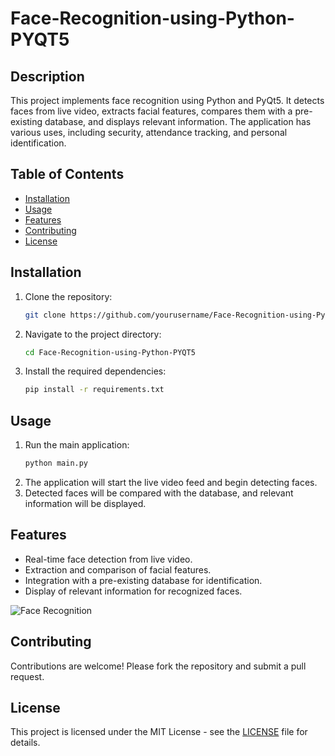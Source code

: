 # Face-Recognition-using-Python-PYQT5

## Description
This project implements face recognition using Python and PyQt5. It detects faces from live video, extracts facial features, compares them with a pre-existing database, and displays relevant information. The application has various uses, including security, attendance tracking, and personal identification.

## Table of Contents
- [Installation](#installation)
- [Usage](#usage)
- [Features](#features)
- [Contributing](#contributing)
- [License](#license)

## Installation
1. Clone the repository:
   ```bash
   git clone https://github.com/yourusername/Face-Recognition-using-Python-PYQT5.git
   ```
2. Navigate to the project directory:
   ```bash
   cd Face-Recognition-using-Python-PYQT5
   ```
3. Install the required dependencies:
   ```bash
   pip install -r requirements.txt
   ```

## Usage
1. Run the main application:
   ```bash
   python main.py
   ```
2. The application will start the live video feed and begin detecting faces.
3. Detected faces will be compared with the database, and relevant information will be displayed.

## Features
- Real-time face detection from live video.
- Extraction and comparison of facial features.
- Integration with a pre-existing database for identification.
- Display of relevant information for recognized faces.

![Face Recognition](https://media.giphy.com/media/3o7aD2saalBwwftBIY/giphy.gif)

## Contributing
Contributions are welcome! Please fork the repository and submit a pull request.

## License
This project is licensed under the MIT License - see the [LICENSE](LICENSE) file for details.
